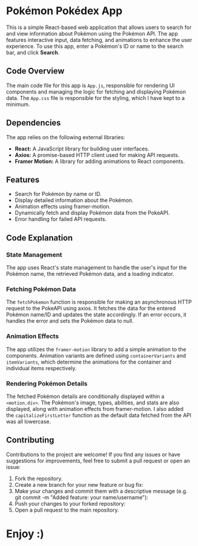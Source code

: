 # Pokémon Pokédex App

This is a simple React-based web application that allows users to search for and view information about Pokémon using the Pokémon API. The app features interactive input, data fetching, and animations to enhance the user experience. To use this app, enter a Pokémon's ID or name to the search bar, and click **Search**.

## Code Overview

The main code file for this app is `App.js`, responsible for rendering UI components and managing the logic for fetching and displaying Pokémon data. The `App.css` file is responsible for the styling, which I have kept to a minimum. 

## Dependencies

The app relies on the following external libraries:

- **React:** A JavaScript library for building user interfaces.
- **Axios:** A promise-based HTTP client used for making API requests.
- **Framer Motion:** A library for adding animations to React components.

## Features
- Search for Pokémon by name or ID.
- Display detailed information about the Pokémon.
- Animation effects using framer-motion.
- Dynamically fetch and display Pokémon data from the PokeAPI.
- Error handling for failed API requests.

## Code Explanation

### State Management
The app uses React's state management to handle the user's input for the Pokémon name, the retrieved Pokémon data, and a loading indicator.

### Fetching Pokémon Data
The `fetchPokemon` function is responsible for making an asynchronous HTTP request to the PokeAPI using axios. It fetches the data for the entered Pokémon name/ID and updates the state accordingly. If an error occurs, it handles the error and sets the Pokémon data to null.

### Animation Effects
The app utilizes the `framer-motion` library to add a simple animation to the components. Animation variants are defined using `containerVariants` and `itemVariants`, which determine the animations for the container and individual items respectively.

### Rendering Pokémon Details
The fetched Pokémon details are conditionally displayed within a `<motion.div>`. The Pokémon's image, types, abilities, and stats are also displayed, along with animation effects from framer-motion. I also added the `capitalizeFirstLetter` function as the default data fetched from the API was all lowercase.

## Contributing
Contributions to the project are welcome! If you find any issues or have suggestions for improvements, feel free to submit a pull request or open an issue:

1. Fork the repository.
2. Create a new branch for your new feature or bug fix:
3. Make your changes and commit them with a descriptive message (e.g. git commit -m "Added feature: your name/username"):
4. Push your changes to your forked repository:
5. Open a pull request to the main repository.

# Enjoy :) 
